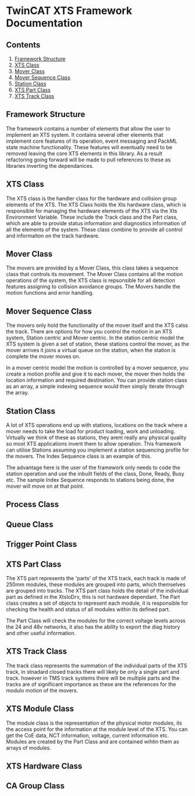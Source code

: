 # TwinCAT XTS Framework Documentation

## Contents

1. [Framework Structure](#framework-structure)
2. [XTS Class](#xts-class)
3. [Mover Class](#mover-class)
4. [Mover Sequence Class](#mover-sequence-class)
5. [Station Class](#station-class)
6. [XTS Part Class](#xts-part-class)
7. [XTS Track Class](#xts-track-class)

## Framework Structure

The framework contains a number of elements that allow the user to implement an XTS system. It contains several other elements that implement core features of its operation, event messaging and PackML state machine functionality. These features will eventually need to be removed leaving the core XTS elements in this library. As a result refactoring going forward will be made to pull references to these as libraries inverting the dependanices. 

## XTS Class

The XTS class is the handler class for the hardware and collision group elements of the XTS. The XTS Class holds the Xts hardware class, which is responsible for managing the hardware elements of the XTS via the Xts Environment Variable. These include the Track class and the Part class, which are able to provide status information and diagnostics information of all the elements of the system. These class combine to provide all control and informaiton on the track hardware.

## Mover Class

The movers are provided by a Mover Class, this class takes a sequence class that controls its movement. The Mover Class contains all the motion operations of the system, the XTS class is repsonsible for all detection features assigning to collision avoidance groups. The Movers handle the motion functions and error handling. 

## Mover Sequence Class

The movers only hold the functionality of the mover itself and the XTS calss the track. There are options for how you control the motion in an XTS system, Station centric and Mover centric. In the station centric model the XTS system is given a set of station, these stations control the mover, as the mover arrives it joins a virtual queue on the station, when the station is complete the mover moves on. 

In a mover centric model the motion is controlled by a mover sequence, you create a motion profile and give it to each mover, the mover then holds the location information and required destination. You can provide station class as an array, a simple indexing sequence would then simply iterate through the array. 

## Station Class

A lot of XTS operations end up with stations, locations on the track where a mover needs to take the load for product loading, work and unloading. Virtually we think of these as stations, they arent really any physical quality so most XTS applications invent them to allow operation. This framework can utilise Stations assuming you implement a station sequencing profile for the movers. The Index Sequence class is an example of this.

The advantage here is the user of the framework only needs to code the station operation and use the inbuilt fields of the class, Done, Ready, Busy etc. The sample Index Sequence responds to stations being done, the mover will move on at that point. 

## Process Class

## Queue Class

## Trigger Point Class

## XTS Part Class

The XTS part represents the 'parts' of the XTS track, each track is made of 250mm modules, these modules are grouped into parts, which themselves are grouped into tracks. The XTS part class holds the detail of the individual part as defined in the XtsIoDrv, this is not hardware dependant. The Part class creates a set of objects to represent each module, it is responsible for checking the health and status of all modules within its defined part.

The Part Class will check the modules for the correct voltage levels across the 24 and 48v networks, it also has the ability to export the diag history and other useful information.

## XTS Track Class

The track class represents the summation of the individual parts of the XTS track, in stnadard closed tracks there will likely be only a single part and track. however in TMS track systems there will be multiple parts and the tracks are of significant importance as these are the references for the modulo motion of the movers.

## XTS Module Class

The module class is the representation of the physical motor modules, its the access point for the information at the module level of the XTS. You can get the CoE data, NCT information, voltage, current information etc. Modules are created by the Part Class and are contained wihtin them as arrays of modules.

## XTS Hardware Class



## CA Group Class
